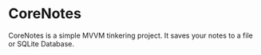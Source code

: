 # CoreNotes
CoreNotes is a simple MVVM tinkering project. It saves your notes to a file or SQLite Database.
